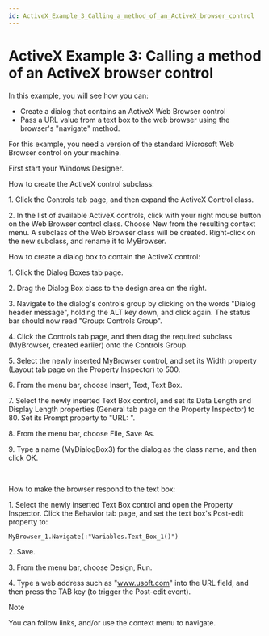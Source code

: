 ```yaml
---
id: ActiveX_Example_3_Calling_a_method_of_an_ActiveX_browser_control
---
```


# ActiveX Example 3: Calling a method of an ActiveX browser control

In this example, you will see how you can:

- Create a dialog that contains an ActiveX Web Browser control
- Pass a URL value from a text box to the web browser using the browser's "navigate" method.

For this example, you need a version of the standard Microsoft Web Browser control on your machine.

First start your Windows Designer.

How to create the ActiveX control subclass:

1. Click the Controls tab page, and then expand the ActiveX Control class.

2. In the list of available ActiveX controls, click with your right mouse button on the Web Browser control class. Choose New from the resulting context menu. A subclass of the Web Browser class will be created. Right-click on the new subclass, and rename it to MyBrowser.

How to create a dialog box to contain the ActiveX control:

1. Click the Dialog Boxes tab page.

2. Drag the Dialog Box class to the design area on the right.

3. Navigate to the dialog's controls group by clicking on the words "Dialog header message", holding the ALT key down, and click again. The status bar should now read "Group: Controls Group".

4. Click the Controls tab page, and then drag the required subclass (MyBrowser, created earlier) onto the Controls Group.

5. Select the newly inserted MyBrowser control, and set its Width property (Layout tab page on the Property Inspector) to 500.

6. From the menu bar, choose Insert, Text, Text Box.

7. Select the newly inserted Text Box control, and set its Data Length and Display Length properties (General tab page on the Property Inspector) to 80. Set its Prompt property to "URL: ".

8. From the menu bar, choose File, Save As.

9. Type a name (MyDialogBox3) for the dialog as the class name, and then click OK.

 

How to make the browser respond to the text box:

1. Select the newly inserted Text Box control and open the Property Inspector. Click the Behavior tab page, and set the text box's Post-edit property to:

```
MyBrowser_1.Navigate(:"Variables.Text_Box_1()")
```

2. Save.

3. From the menu bar, choose Design, Run.

4. Type a web address such as "www.usoft.com" into the URL field, and then press the TAB key (to trigger the Post-edit event).

> [!NOTE]
> You can follow links, and/or use the context menu to navigate.

 

 